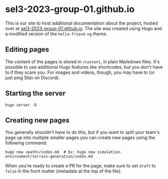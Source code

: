 # sel3-2023-group-01.github.io

This is our site to host additional documentation about the project, hosted over at [sel3-2023-group-01.github.io](https://sel3-2023-group-01.github.io/). The site was created using Hugo and a modified version of the `hello-friend-ng` theme.

## Editing pages

The content of the pages is stored in `/content`, in plain Markdown files. It's possible to use additional Hugo features like shortcodes, but you don't have to if they scare you. For images and videos, though, you may have to (or just ping Stijn on Discord).

## Starting the server

```shell
hugo server -D
```

## Creating new pages

You generally shouldn't have to do this, but if you want to split your team's page up into multiple smaller pages you can create new pages using the following command:

```shell
hugo new <path>/index.md  # Ex: hugo new simulation-environment/terrain-generation/index.md
```

When you're ready to create a PR for the page, make sure to set `draft` to `false` in the front matter (metadata at the top of the file).
